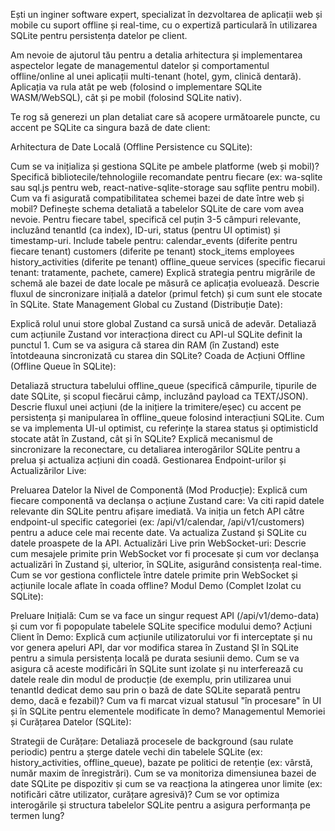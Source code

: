 Ești un inginer software expert, specializat în dezvoltarea de aplicații web și mobile cu suport offline și real-time, cu o expertiză particulară în utilizarea SQLite pentru persistența datelor pe client.

Am nevoie de ajutorul tău pentru a detalia arhitectura și implementarea aspectelor legate de managementul datelor și comportamentul offline/online al unei aplicații multi-tenant (hotel, gym, clinică dentară). Aplicația va rula atât pe web (folosind o implementare SQLite WASM/WebSQL), cât și pe mobil (folosind SQLite nativ).

Te rog să generezi un plan detaliat care să acopere următoarele puncte, cu accent pe SQLite ca singura bază de date client:

Arhitectura de Date Locală (Offline Persistence cu SQLite):

Cum se va inițializa și gestiona SQLite pe ambele platforme (web și mobil)? Specifică bibliotecile/tehnologiile recomandate pentru fiecare (ex: wa-sqlite sau sql.js pentru web, react-native-sqlite-storage sau sqflite pentru mobil).
Cum va fi asigurată compatibilitatea schemei bazei de date între web și mobil?
Definește schema detaliată a tabelelor SQLite de care vom avea nevoie. Pentru fiecare tabel, specifică cel puțin 3-5 câmpuri relevante, incluzând tenantId (ca index), ID-uri, status (pentru UI optimist) și timestamp-uri. Include tabele pentru:
calendar_events (diferite pentru fiecare tenant)
customers (diferite pe tenant)
stock_items
employees
history_activities (diferite pe tenant)
offline_queue
services (specific fiecarui tenant: tratamente, pachete, camere)
Explică strategia pentru migrările de schemă ale bazei de date locale pe măsură ce aplicația evoluează.
Descrie fluxul de sincronizare inițială a datelor (primul fetch) și cum sunt ele stocate în SQLite.
State Management Global cu Zustand (Distribuție Date):

Explică rolul unui store global Zustand ca sursă unică de adevăr.
Detaliază cum acțiunile Zustand vor interacționa direct cu API-ul SQLite definit la punctul 1.
Cum se va asigura că starea din RAM (în Zustand) este întotdeauna sincronizată cu starea din SQLite?
Coada de Acțiuni Offline (Offline Queue în SQLite):

Detaliază structura tabelului offline_queue (specifică câmpurile, tipurile de date SQLite, și scopul fiecărui câmp, incluzând payload ca TEXT/JSON).
Descrie fluxul unei acțiuni (de la inițiere la trimitere/eșec) cu accent pe persistența și manipularea în offline_queue folosind interacțiuni SQLite.
Cum se va implementa UI-ul optimist, cu referințe la starea status și optimisticId stocate atât în Zustand, cât și în SQLite?
Explică mecanismul de sincronizare la reconectare, cu detaliarea interogărilor SQLite pentru a prelua și actualiza acțiuni din coadă.
Gestionarea Endpoint-urilor și Actualizărilor Live:

Preluarea Datelor la Nivel de Componentă (Mod Producție): Explică cum fiecare componentă va declanșa o acțiune Zustand care:
Va citi rapid datele relevante din SQLite pentru afișare imediată.
Va iniția un fetch API către endpoint-ul specific categoriei (ex: /api/v1/calendar, /api/v1/customers) pentru a aduce cele mai recente date.
Va actualiza Zustand și SQLite cu datele proaspete de la API.
Actualizări Live prin WebSocket-uri:
Descrie cum mesajele primite prin WebSocket vor fi procesate și cum vor declanșa actualizări în Zustand și, ulterior, în SQLite, asigurând consistența real-time.
Cum se vor gestiona conflictele între datele primite prin WebSocket și acțiunile locale aflate în coada offline?
Modul Demo (Complet Izolat cu SQLite):

Preluare Inițială: Cum se va face un singur request API (/api/v1/demo-data) și cum vor fi popopulate tabelele SQLite specifice modului demo?
Acțiuni Client în Demo: Explică cum acțiunile utilizatorului vor fi interceptate și nu vor genera apeluri API, dar vor modifica starea în Zustand ȘI în SQLite pentru a simula persistența locală pe durata sesiunii demo.
Cum se va asigura că aceste modificări în SQLite sunt izolate și nu interferează cu datele reale din modul de producție (de exemplu, prin utilizarea unui tenantId dedicat demo sau prin o bază de date SQLite separată pentru demo, dacă e fezabil)?
Cum va fi marcat vizual statusul "în procesare" în UI și în SQLite pentru elementele modificate în demo?
Managementul Memoriei și Curățarea Datelor (SQLite):

Strategii de Curățare: Detaliază procesele de background (sau rulate periodic) pentru a șterge datele vechi din tabelele SQLite (ex: history_activities, offline_queue), bazate pe politici de retenție (ex: vârstă, număr maxim de înregistrări).
Cum se va monitoriza dimensiunea bazei de date SQLite pe dispozitiv și cum se va reacționa la atingerea unor limite (ex: notificări către utilizator, curățare agresivă)?
Cum se vor optimiza interogările și structura tabelelor SQLite pentru a asigura performanța pe termen lung?